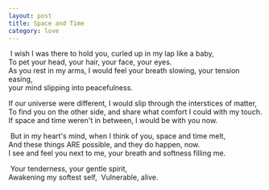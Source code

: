 ```yaml
---
layout: post
title: Space and Time
category: love
---
```


 I wish I was there to hold you, curled up in my lap like a baby,  
To pet your head, your hair, your face, your eyes.  
As you rest in my arms, I would feel your breath slowing, your tension easing,  
your mind slipping into peacefulness. 

If our universe were different, I would slip through the interstices of matter,  
To find you on the other side, and share what comfort I could with my touch.  
If space and time weren't in between, I would be with you now. 

 But in my heart's mind, when I think of you, space and time melt,  
And these things ARE possible, and they do happen, now.  
I see and feel you next to me, your breath and softness filling me.

 Your tenderness, your gentle spirit,  
Awakening my softest self,   Vulnerable, alive.
